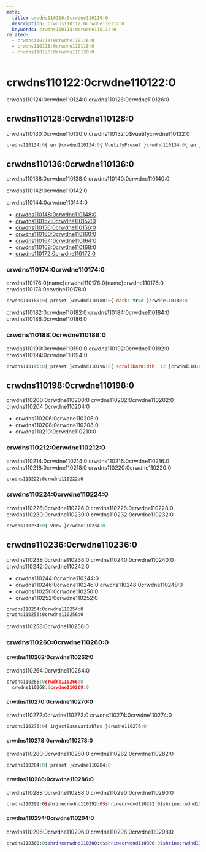 ```yaml
---
meta:
  title: crwdns110110:0crwdne110110:0
  description: crwdns110112:0crwdne110112:0
  keywords: crwdns110114:0crwdne110114:0
related:
  - crwdns110116:0crwdne110116:0
  - crwdns110118:0crwdne110118:0
  - crwdns110120:0crwdne110120:0
---
```


# crwdns110122:0crwdne110122:0

crwdns110124:0crwdne110124:0 crwdns110126:0crwdne110126:0

## crwdns110128:0crwdne110128:0

crwdns110130:0crwdne110130:0 crwdns110132:0$vuetifycrwdne110132:0

```js
crwdns110134:0{ en }crwdnd110134:0{ VuetifyPreset }crwdnd110134:0{ en }crwdne110134:0
```

## crwdns110136:0crwdne110136:0

crwdns110138:0crwdne110138:0 crwdns110140:0crwdne110140:0

<alert type="info">crwdns110142:0crwdne110142:0</alert>

crwdns110144:0crwdne110144:0

* [crwdns110148:0crwdne110148:0](crwdns110146:0crwdne110146:0)
* [crwdns110152:0crwdne110152:0](crwdns110150:0crwdne110150:0)
* [crwdns110156:0crwdne110156:0](crwdns110154:0crwdne110154:0)
* [crwdns110160:0crwdne110160:0](crwdns110158:0crwdne110158:0)
* [crwdns110164:0crwdne110164:0](crwdns110162:0crwdne110162:0)
* [crwdns110168:0crwdne110168:0](crwdns110166:0crwdne110166:0)
* [crwdns110172:0crwdne110172:0](crwdns110170:0crwdne110170:0)

### crwdns110174:0crwdne110174:0

crwdns110176:0{name}crwdnd110176:0{name}crwdne110176:0 crwdns110178:0crwdne110178:0

```js
crwdns110180:0{ preset }crwdnd110180:0{ dark: true }crwdne110180:0
```

crwdns110182:0crwdne110182:0 crwdns110184:0crwdne110184:0 crwdns110186:0crwdne110186:0

### crwdns110188:0crwdne110188:0

crwdns110190:0crwdne110190:0 crwdns110192:0crwdne110192:0 crwdns110194:0crwdne110194:0

```js
crwdns110196:0{ preset }crwdnd110196:0{ scrollbarWidth: 12 }crwdnd110196:0{ primary: 'blue' }crwdne110196:0
```

## crwdns110198:0crwdne110198:0

crwdns110200:0crwdne110200:0 crwdns110202:0crwdne110202:0 crwdns110204:0crwdne110204:0

* crwdns110206:0crwdne110206:0
* crwdns110208:0crwdne110208:0
* crwdns110210:0crwdne110210:0

### crwdns110212:0crwdne110212:0

crwdns110214:0crwdne110214:0 crwdns110216:0crwdne110216:0 crwdns110218:0crwdne110218:0 crwdns110220:0crwdne110220:0

```html
crwdns110222:0crwdne110222:0
```

### crwdns110224:0crwdne110224:0

crwdns110226:0crwdne110226:0 crwdns110228:0crwdne110228:0 crwdns110230:0crwdne110230:0 crwdns110232:0crwdne110232:0

```js
crwdns110234:0{ VRow }crwdne110234:0
```

## crwdns110236:0crwdne110236:0

crwdns110238:0crwdne110238:0 crwdns110240:0crwdne110240:0 crwdns110242:0crwdne110242:0

* crwdns110244:0crwdne110244:0
* crwdns110246:0crwdne110246:0 crwdns110248:0crwdne110248:0
* crwdns110250:0crwdne110250:0
* crwdns110252:0crwdne110252:0

```bash
crwdns110254:0crwdne110254:0
crwdns110256:0crwdne110256:0
```

<alert type="warning">crwdns110258:0crwdne110258:0</alert>

### crwdns110260:0crwdne110260:0

#### crwdns110262:0crwdne110262:0

crwdns110264:0crwdne110264:0

```js
crwdns110266:0crwdne110266:0
  crwdns110268:0crwdne110268:0
```

#### crwdns110270:0crwdne110270:0

crwdns110272:0crwdne110272:0 crwdns110274:0crwdne110274:0

```js
crwdns110276:0{ injectSassVariables }crwdne110276:0
```

#### crwdns110278:0crwdne110278:0

crwdns110280:0crwdne110280:0 crwdns110282:0crwdne110282:0

```js
crwdns110284:0{ preset }crwdne110284:0
```

#### crwdns110286:0crwdne110286:0

crwdns110288:0crwdne110288:0 crwdns110290:0crwdne110290:0

```scss
crwdns110292:0$shrinecrwdnd110292:0$shrinecrwdnd110292:0$shrinecrwdnd110292:0$shrinecrwdnd110292:0$bodycrwdnd110292:0$bordercrwdnd110292:0$headingscrwdnd110292:0$materialcrwdne110292:0
```

#### crwdns110294:0crwdne110294:0

crwdns110296:0crwdne110296:0 crwdns110298:0crwdne110298:0

```sass
crwdns110300:0$shrinecrwdnd110300:0$shrinecrwdnd110300:0$shrinecrwdnd110300:0$shrinecrwdne110300:0
```

<backmatter />
